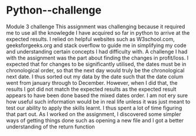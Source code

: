 # Python--challenge
Module 3 challenge
This assignment was challenging because it required me to use all the knowlegde I have acquired so far in python to arrive at the expected results.
I relied on helpful websites such as W3school.com, geeksforgeeks.org and stack overflow to guide me in simplifying my code and understanding certain concepts I had difficulty with.
A challenge I had with the assignment was the part about finding the changes in profit/loss. I expected that for changes to be significantly utilised, the dates must be in chronological order, so that the next day would truly be the chronological next date. I thus sorted out my data by the date such that the date colum went from january through to December. However, when I did that, the results I got did not match the expected results as the expected result appears to have been done based the mixed dates order. I am not ery sure how useful such information would be in real life unless it was just meant to test our ability to apply the skills learnt. I thus spent a lot of time figuring that part out.
As I worked on the assignment, I discovered some simpler ways of getting things done such as opening a new file and I got a better understanding of the return function
